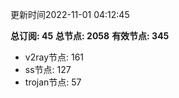 更新时间2022-11-01 04:12:45

**总订阅: 45**
**总节点: 2058**
**有效节点: 345**
- v2ray节点: 161
- ss节点: 127
- trojan节点: 57
